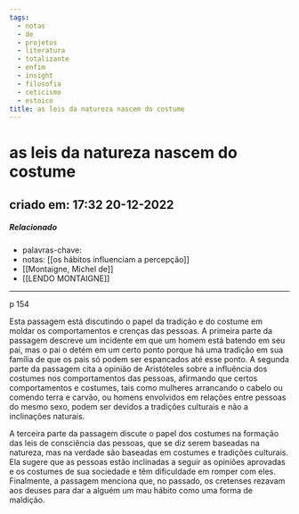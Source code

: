 ```yaml
---
tags:
  - notas
  - de
  - projetos
  - literatura
  - totalizante
  - enfim
  - insight
  - filosofia
  - ceticismo
  - estoico
title: as leis da natureza nascem do costume
---
```

# as leis da natureza nascem do costume
## criado em: 17:32 20-12-2022

##### Relacionado
- palavras-chave: 
- notas: [[os hábitos influenciam a percepção]]
- [[Montaigne, Michel de]]
- [[LENDO MONTAIGNE]]
---


p 154

Esta passagem está discutindo o papel da tradição e do costume em moldar os comportamentos e crenças das pessoas. A primeira parte da passagem descreve um incidente em que um homem está batendo em seu pai, mas o pai o detém em um certo ponto porque há uma tradição em sua família de que os pais só podem ser espancados até esse ponto. A segunda parte da passagem cita a opinião de Aristóteles sobre a influência dos costumes nos comportamentos das pessoas, afirmando que certos comportamentos e costumes, tais como mulheres arrancando o cabelo ou comendo terra e carvão, ou homens envolvidos em relações entre pessoas do mesmo sexo, podem ser devidos a tradições culturais e não a inclinações naturais.

A terceira parte da passagem discute o papel dos costumes na formação das leis de consciência das pessoas, que se diz serem baseadas na natureza, mas na verdade são baseadas em costumes e tradições culturais. Ela sugere que as pessoas estão inclinadas a seguir as opiniões aprovadas e os costumes de sua sociedade e têm dificuldade em romper com eles. Finalmente, a passagem menciona que, no passado, os cretenses rezavam aos deuses para dar a alguém um mau hábito como uma forma de maldição.